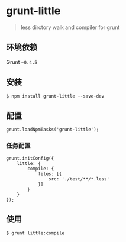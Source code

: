 # grunt-little

> less dirctory walk and compiler for grunt

## 环境依赖
Grunt `~0.4.5`

## 安装
```
$ npm install grunt-little --save-dev
```

## 配置
```
grunt.loadNpmTasks('grunt-little');
```

### 任务配置

```
grunt.initConfig({
    little: {
        compile: {
            files: [{
                src: './test/**/*.less'
            }]
        }
    }
});
```

## 使用

```
$ grunt little:compile
```

